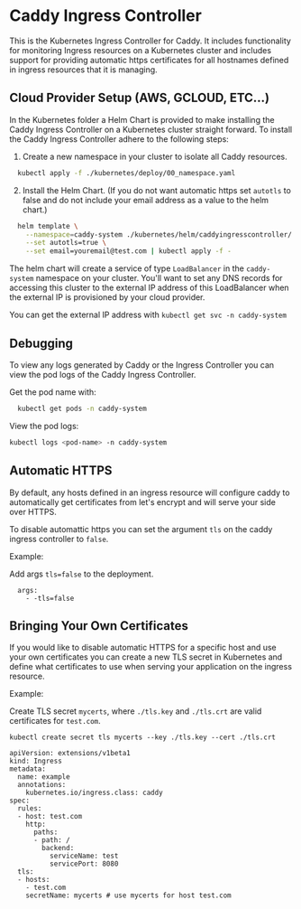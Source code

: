 # Caddy Ingress Controller

This is the Kubernetes Ingress Controller for Caddy. It includes functionality for monitoring
Ingress resources on a Kubernetes cluster and includes support for providing automatic https
certificates for all hostnames defined in ingress resources that it is managing.

## Cloud Provider Setup (AWS, GCLOUD, ETC...)

In the Kubernetes folder a Helm Chart is provided to make installing the Caddy Ingress Controller
on a Kubernetes cluster straight forward. To install the Caddy Ingress Controller adhere to the
following steps:

1. Create a new namespace in your cluster to isolate all Caddy resources.

```sh
  kubectl apply -f ./kubernetes/deploy/00_namespace.yaml
```

2. Install the Helm Chart. (If you do not want automatic https set `autotls` to false and do not include
your email address as a value to the helm chart.)

```sh
  helm template \
    --namespace=caddy-system ./kubernetes/helm/caddyingresscontroller/ \
    --set autotls=true \
    --set email=youremail@test.com | kubectl apply -f -
```

The helm chart will create a service of type `LoadBalancer` in the `caddy-system` namespace on your cluster. You'll want to
set any DNS records for accessing this cluster to the external IP address of this LoadBalancer when the
external IP is provisioned by your cloud provider.

You can get the external IP address with `kubectl get svc -n caddy-system`

## Debugging

To view any logs generated by Caddy or the Ingress Controller you can view the pod logs of the Caddy Ingress Controller.

Get the pod name with:

```sh
  kubectl get pods -n caddy-system
```

View the pod logs:

```sh
kubectl logs <pod-name> -n caddy-system
```

## Automatic HTTPS

By default, any hosts defined in an ingress resource will configure caddy to automatically get certificates from let's encrypt and
will serve your side over HTTPS.

To disable automattic https you can set the argument `tls` on the caddy ingress controller to `false`.

Example:

Add args `tls=false` to the deployment.

```
  args:
    - -tls=false
```

## Bringing Your Own Certificates

If you would like to disable automatic HTTPS for a specific host and use your own certificates you can create a new TLS secret in Kubernetes and define
what certificates to use when serving your application on the ingress resource.

Example:

Create TLS secret `mycerts`, where `./tls.key` and `./tls.crt` are valid certificates for `test.com`.

```
kubectl create secret tls mycerts --key ./tls.key --cert ./tls.crt
```

```
apiVersion: extensions/v1beta1
kind: Ingress
metadata:
  name: example
  annotations:
    kubernetes.io/ingress.class: caddy
spec:
  rules:
  - host: test.com
    http:
      paths:
      - path: /
        backend:
          serviceName: test
          servicePort: 8080
  tls:
  - hosts:
    - test.com
    secretName: mycerts # use mycerts for host test.com
```